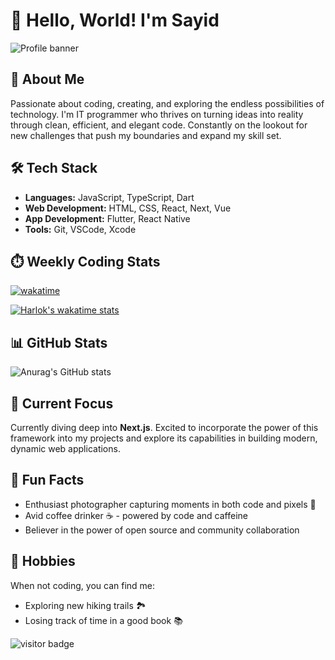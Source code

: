<!---
sidr16/sidr16 is a ✨ special ✨ repository because its `README.md` (this file) appears on your GitHub profile.
You can click the Preview link to take a look at your changes.
--->

# 👋 Hello, World! I'm Sayid

![Profile banner](https://img.freepik.com/premium-photo/lofi-boy-relaxing-study-session-with-chill-vibes_985323-25239.jpg?size=626&ext=jpg&ga=GA1.1.1826414947.1699833600&semt=ais)

## 🚀 About Me

Passionate about coding, creating, and exploring the endless possibilities of technology. I'm IT programmer who thrives on turning ideas into reality through clean, efficient, and elegant code. Constantly on the lookout for new challenges that push my boundaries and expand my skill set.

## 🛠️ Tech Stack

- **Languages:** JavaScript, TypeScript, Dart
- **Web Development:** HTML, CSS, React, Next, Vue
- **App Development:** Flutter, React Native
- **Tools:** Git, VSCode, Xcode

## ⏱️ Weekly Coding Stats

[![wakatime](https://wakatime.com/badge/user/4d3b6291-3912-4162-8f94-f4bcd405e6d4.svg)](https://wakatime.com/@4d3b6291-3912-4162-8f94-f4bcd405e6d4)

[![Harlok's wakatime stats](https://github-readme-stats.vercel.app/api/wakatime?username=Sidko&langs_count=5)](https://github.com/anuraghazra/github-readme-stats&show_icons=true)

## 📊 GitHub Stats

![Anurag's GitHub stats](https://github-readme-stats-j05el383g.vercel.app/api/?username=sidr16&count_private=true&include_all_commits=true&theme=github_dark&show_icons=true&&hide=stars,issues,)

## 🌱 Current Focus

Currently diving deep into **Next.js**. Excited to incorporate the power of this framework into my projects and explore its capabilities in building modern, dynamic web applications.

<!--## 🌐 Connect with Me

Let's discuss tech, share ideas, or collaborate on cool projects! Connect with me on:

- [LinkedIn](https://www.linkedin.com/in/yourusername)
- [Twitter](https://twitter.com/yourusername)
- [Personal Website](https://www.yourwebsite.com)
-->
## 🌈 Fun Facts

- Enthusiast photographer capturing moments in both code and pixels 📸
- Avid coffee drinker ☕ - powered by code and caffeine
- Believer in the power of open source and community collaboration

## 🚴 Hobbies

When not coding, you can find me:
- Exploring new hiking trails 🏞️
- Losing track of time in a good book 📚

![visitor badge](https://visitor-badge.lithub.cc/badge?page_id=sidr16.visitor-badge&left_text=My%20Page%20Visitors)

<!--
[![Top Langs](https://github-readme-stats.vercel.app/api/top-langs/?username=sidr16&layout=compact&theme=github_dark)](https://github.com/anuraghazra/github-readme-stats)
-->
